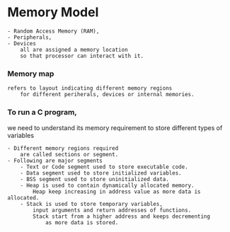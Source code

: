 # Memory Model
    - Random Access Memory (RAM), 
    - Peripherals, 
    - Devices 
        all are assigned a memory location 
        so that processor can interact with it. 
### Memory map 
    refers to layout indicating different memory regions 
        for different periherals, devices or internal memories.

### To run a C program, 
we need to understand its memory requirement 
    to store different types of variables

    - Different memory regions required 
        are called sections or segment. 
    - Following are major segments
        - Text or Code segment used to store executable code.
        - Data segment used to store initialized variables.
        - BSS segment used to store uninitialized data.
        - Heap is used to contain dynamically allocated memory. 
            Heap keep increasing in address value as more data is allocated.
        - Stack is used to store temporary variables, 
            input arguments and return addresses of functions. 
            Stack start from a higher address and keeps decrementing 
                as more data is stored.
